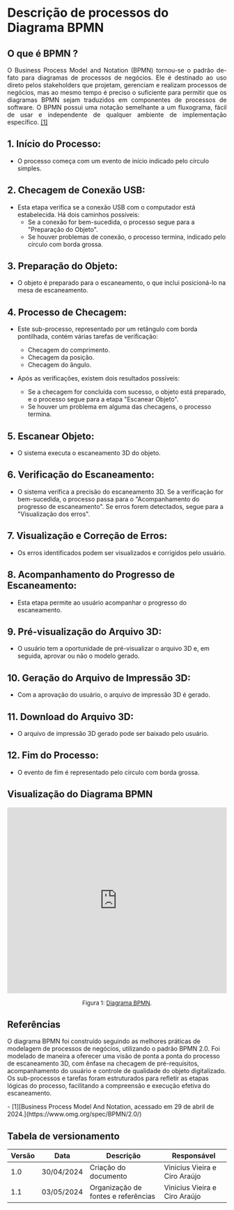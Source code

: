 # Descrição de processos do Diagrama BPMN 

## O que é BPMN ?
<p style="text-align:justify;">
O Business Process Model and Notation (BPMN) tornou-se o padrão de-fato para diagramas de processos de negócios. Ele é destinado ao uso direto pelos stakeholders que projetam, gerenciam e realizam processos de negócios, mas ao mesmo tempo é preciso o suficiente para permitir que os diagramas BPMN sejam traduzidos em componentes de processos de software. O BPMN possui uma notação semelhante a um fluxograma, fácil de usar e independente de qualquer ambiente de implementação específico.
<a href="/software/diagrama-bpmn#ref-1">[1]</a>
</p>

## 1. Início do Processo:
   
   - O processo começa com um evento de início indicado pelo círculo simples.

## 2. Checagem de Conexão USB:
   
   - Esta etapa verifica se a conexão USB com o computador está estabelecida. Há dois caminhos possíveis:
      - Se a conexão for bem-sucedida, o processo segue para a "Preparação do Objeto".
      - Se houver problemas de conexão, o processo termina, indicado pelo círculo com borda grossa.

## 3. Preparação do Objeto:
   
   - O objeto é preparado para o escaneamento, o que inclui posicioná-lo na mesa de escaneamento.

## 4. Processo de Checagem:
   
   - Este sub-processo, representado por um retângulo com borda pontilhada, contém várias tarefas de verificação:
      - Checagem do comprimento.
      - Checagem da posição.
      - Checagem do ângulo.

   - Após as verificações, existem dois resultados possíveis:
      - Se a checagem for concluída com sucesso, o objeto está preparado, e o processo segue para a etapa "Escanear Objeto".
      - Se houver um problema em alguma das checagens, o processo termina.

## 5. Escanear Objeto:
   
   - O sistema executa o escaneamento 3D do objeto.

## 6. Verificação do Escaneamento:
   
   - O sistema verifica a precisão do escaneamento 3D. Se a verificação for bem-sucedida, o processo passa para o "Acompanhamento do progresso de escaneamento". Se erros forem detectados, segue para a "Visualização dos erros".

## 7. Visualização e Correção de Erros:
   
   - Os erros identificados podem ser visualizados e corrigidos pelo usuário.

## 8. Acompanhamento do Progresso de Escaneamento:
   
   - Esta etapa permite ao usuário acompanhar o progresso do escaneamento.

## 9. Pré-visualização do Arquivo 3D:
   
   - O usuário tem a oportunidade de pré-visualizar o arquivo 3D e, em seguida, aprovar ou não o modelo gerado.

## 10. Geração do Arquivo de Impressão 3D:
   
   - Com a aprovação do usuário, o arquivo de impressão 3D é gerado.

## 11. Download do Arquivo 3D:
   
   - O arquivo de impressão 3D gerado pode ser baixado pelo usuário.

## 12. Fim do Processo:
   
   - O evento de fim é representado pelo círculo com borda grossa.

## Visualização do Diagrama BPMN
<iframe frameborder="0" style="width:100%;height:426px;" src="https://viewer.diagrams.net/?tags=%7B%7D&highlight=0000ff&edit=_blank&layers=1&nav=1&title=BPMN.drawio#Uhttps%3A%2F%2Fdrive.google.com%2Fuc%3Fid%3D1gPlVNqAlODJwvL6Bx6ugGYCwVngh9r1u%26export%3Ddownload"></iframe>

<font size="2"><p style="text-align: center">Figura 1: [Diagrama BPMN](https://viewer.diagrams.net/?tags=%7B%7D&highlight=0000ff&edit=_blank&layers=1&nav=1&title=BPMN.drawio#Uhttps%3A%2F%2Fdrive.google.com%2Fuc%3Fid%3D1gPlVNqAlODJwvL6Bx6ugGYCwVngh9r1u%26export%3Ddownload).</p></font>

## Referências

O diagrama BPMN foi construído seguindo as melhores práticas de modelagem de processos de negócios, utilizando o padrão BPMN 2.0. Foi modelado de maneira a oferecer uma visão de ponta a ponta do processo de escaneamento 3D, com ênfase na checagem de pré-requisitos, acompanhamento do usuário e controle de qualidade do objeto digitalizado. Os sub-processos e tarefas foram estruturados para refletir as etapas lógicas do processo, facilitando a compreensão e execução efetiva do escaneamento.
<div id="ref-1" />
- [1][Business Process Model And Notation, acessado em 29 de abril de 2024.](https://www.omg.org/spec/BPMN/2.0/)

## Tabela de versionamento

| Versão | Data       | Descrição                           | Responsável                   |
| ------ | ---------- | ----------------------------------- | ----------------------------- |
| 1.0    | 30/04/2024 | Criação do documento                | Vinicius Vieira e Ciro Araújo |
| 1.1    | 03/05/2024 | Organização de fontes e referências | Vinicius Vieira e Ciro Araújo |


